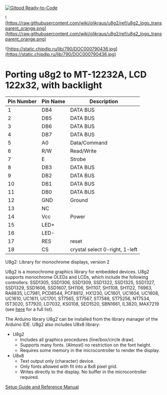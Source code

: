 [![Gitpod Ready-to-Code](https://img.shields.io/badge/Gitpod-Ready--to--Code-blue?logo=gitpod)](https://gitpod.io/#https://github.com/olikraus/u8g2) 

![https://raw.githubusercontent.com/wiki/olikraus/u8g2/ref/u8g2_logo_transparent_orange.png](https://raw.githubusercontent.com/wiki/olikraus/u8g2/ref/u8g2_logo_transparent_orange.png) 

![https://static.chipdip.ru/lib/790/DOC000790436.jpg](https://static.chipdip.ru/lib/790/DOC000790436.jpg) 

# **Porting u8g2 to MT-12232A, LCD 122х32, with backlight**

| Pin Number  | Pin Name  | Description  |
|---|---|---|
| 1 | DB4 | DATA BUS  |
| 2 | DB5 | DATA BUS  |
| 3 | DB6 | DATA BUS  |
| 4 | DB7 | DATA BUS  |
| 5 | A0 | Data/Command  |
| 6 | R/W | Read/Write  |
| 7 | E | Strobe  |
| 8 | DB3 | DATA BUS  |
| 9 | DB2 | DATA BUS  |
| 10 | DB1 | DATA BUS  |
| 11 | DB0 | DATA BUS  |
| 12 | GND | Ground  |
| 13 | NC |   |
| 14 | Vcc | Power  |
| 15 | LED+  |   |
| 16 | LED-  |   |
| 17 | RES  | reset  |
| 18 | CS  | crystal select 0-right, 1-left  |

U8g2: Library for monochrome displays, version 2

U8g2 is a monochrome graphics library for embedded devices. 
U8g2 supports monochrome OLEDs and LCDs, which include the following controllers:
SSD1305, SSD1306, SSD1309, SSD1322, SSD1325, SSD1327, SSD1329, SSD1606, SSD1607, 
SH1106, SH1107, SH1108, SH1122, T6963, RA8835, LC7981, PCD8544, PCF8812, HX1230, 
UC1601, UC1604, UC1608, UC1610, UC1611, UC1701, ST7565, ST7567, ST7588, ST75256, NT7534, IST3020, ST7920, LD7032, KS0108, SED1520, SBN1661, IL3820, MAX7219 
(see [here](https://github.com/olikraus/u8g2/wiki/u8g2setupcpp) for a full list).

The Arduino library U8g2 can be installed from the library manager of the Arduino IDE. U8g2 also includes U8x8 library:
 * U8g2
   * Includes all graphics procedures (line/box/circle draw).
   * Supports many fonts. (Almost) no restriction on the font height.
   * Requires some memory in the microcontroller to render the display.
 * U8x8
   * Text output only (character) device.
   * Only fonts allowed with fit into a 8x8 pixel grid.
   * Writes directly to the display. No buffer in the microcontroller required.

[Setup Guide and Reference Manual](https://github.com/olikraus/u8g2/wiki)

